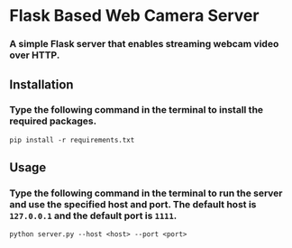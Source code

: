# Flask Based Web Camera Server

### A simple Flask server that enables streaming webcam video over HTTP.

## Installation
### Type the following command in the terminal to install the required packages.
```pip install -r requirements.txt```

## Usage
### Type the following command in the terminal to run the server and use the specified host and port. The default host is ```127.0.0.1``` and the default port is ```1111```.
```python server.py --host <host> --port <port>```
